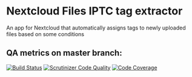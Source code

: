 # Nextcloud Files IPTC tag extractor

An app for Nextcloud that automatically assigns tags to newly uploaded files based on some conditions

## QA metrics on master branch:

[![Build Status](https://travis-ci.org/nickv-nextcloud/files_iptctagging.svg?branch=master)](https://travis-ci.org/nickv-nextcloud/files_iptctagging/branches)
[![Scrutinizer Code Quality](https://scrutinizer-ci.com/g/nickv-nextcloud/files_iptctagging/badges/quality-score.png?b=master)](https://scrutinizer-ci.com/g/nickv-nextcloud/files_iptctagging/?branch=master)
[![Code Coverage](https://scrutinizer-ci.com/g/nickv-nextcloud/files_iptctagging/badges/coverage.png?b=master)](https://scrutinizer-ci.com/g/nickv-nextcloud/files_iptctagging/?branch=master)

